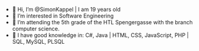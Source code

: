 - 👋 Hi, I’m @SimonKappel | I am 19 years old
- 👀 I’m interested in Software Engineering 
- 🌱 I’m attending the 5th grade of the HTL Spengergasse with the branch computer science.
- 💞️ I have good knowledge in: C#, Java | HTML, CSS, JavaScript, PHP | SQL, MySQL, PLSQL

